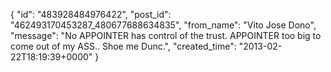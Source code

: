  {
   "id": "483928484976422",
   "post_id": "462493170453287_480677688634835",
   "from_name": "Vito Jose Dono",
   "message": "No APPOINTER has control of the trust. APPOINTER too big to come out of my ASS.. Shoe me Dunc.",
   "created_time": "2013-02-22T18:19:39+0000"
 }
